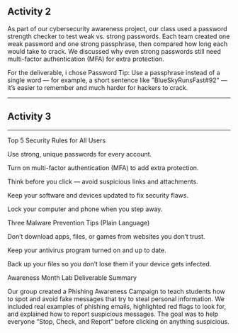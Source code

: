 Activity 2
---
As part of our cybersecurity awareness project, our class used a password strength checker to test weak vs. strong passwords. Each team created one weak password and one strong passphrase, then compared how long each would take to crack. We discussed why even strong passwords still need multi-factor authentication (MFA) for extra protection.

For the deliverable, i chose Password Tip: Use a passphrase instead of a single word — for example, a short sentence like "BlueSkyRunsFast#92" — it’s easier to remember and much harder for hackers to crack.
___
Activity 3
---

___
Top 5 Security Rules for All Users

Use strong, unique passwords for every account.

Turn on multi-factor authentication (MFA) to add extra protection.

Think before you click — avoid suspicious links and attachments.

Keep your software and devices updated to fix security flaws.

Lock your computer and phone when you step away.

Three Malware Prevention Tips (Plain Language)

Don’t download apps, files, or games from websites you don’t trust.

Keep your antivirus program turned on and up to date.

Back up your files so you don’t lose them if your device gets infected.

Awareness Month Lab Deliverable Summary

Our group created a Phishing Awareness Campaign to teach students how to spot and avoid fake messages that try to steal personal information. We included real examples of phishing emails, highlighted red flags to look for, and explained how to report suspicious messages. The goal was to help everyone “Stop, Check, and Report” before clicking on anything suspicious.
